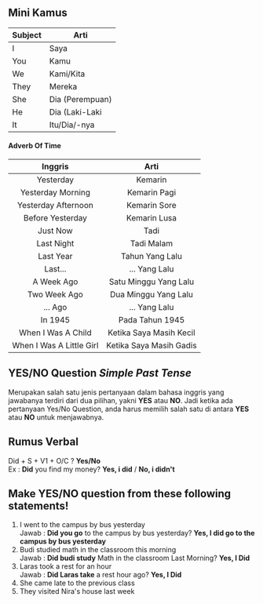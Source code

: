 ## Mini Kamus
| Subject | Arti            | 
|---------|-----------------|
| I       | Saya            |
| You     | Kamu            |
| We      | Kami/Kita       |
| They    | Mereka          |
| She     | Dia (Perempuan) |
| He      | Dia (Laki-Laki  |
| It      | Itu/Dia/-nya    | 

#### Adverb Of Time
|          Inggris         |           Arti          |
|:------------------------:|:-----------------------:|
|         Yesterday        |         Kemarin         |
|     Yesterday Morning    |       Kemarin Pagi      |
|    Yesterday Afternoon   |       Kemarin Sore      |
|     Before Yesterday     |       Kemarin Lusa      |
|         Just Now         |           Tadi          |
|        Last Night        |        Tadi Malam       |
|         Last Year        |     Tahun Yang Lalu     |
|          Last...         |      ... Yang Lalu      |
|        A Week Ago        |  Satu Minggu Yang Lalu  |
|       Two Week Ago       |   Dua Minggu Yang Lalu  |
|          ... Ago         |      ... Yang Lalu      |
|          In 1945         |     Pada Tahun 1945     |
|    When I Was A Child    | Ketika Saya Masih Kecil |
| When I Was A Little Girl | Ketika Saya Masih Gadis |


## YES/NO Question *Simple Past Tense*
Merupakan salah satu jenis pertanyaan dalam bahasa inggris yang jawabanya terdiri dari dua pilihan, yakni **YES** atau **NO**. Jadi ketika ada pertanyaan Yes/No Question, anda harus memilih salah satu di antara **YES** atau **NO** untuk menjawabnya.

## Rumus Verbal
Did + S + V1 + O/C ? **Yes/No**  <br>
Ex : **Did** you find my money? **Yes, i did** / **No, i didn't**

## Make YES/NO question from these following statements!
1. I went to the campus by bus yesterday <br>
Jawab : **Did you go** to the campus by bus yesterday? **Yes, I did go to the campus by bus yesterday**
2. Budi studied math in the classroom this morning <br>
Jawab : **Did budi study** Math in the classroom Last Morning? **Yes, I Did**
3. Laras took a rest for an hour <br>
Jawab : **Did Laras take** a rest hour ago? **Yes, I Did**
5. She came late to the previous class
6. They visited Nira's house last week
